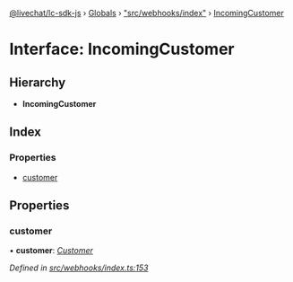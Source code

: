 [@livechat/lc-sdk-js](../README.md) › [Globals](../globals.md) › ["src/webhooks/index"](../modules/_src_webhooks_index_.md) › [IncomingCustomer](_src_webhooks_index_.incomingcustomer.md)

# Interface: IncomingCustomer

## Hierarchy

* **IncomingCustomer**

## Index

### Properties

* [customer](_src_webhooks_index_.incomingcustomer.md#customer)

## Properties

###  customer

• **customer**: *[Customer](_src_objects_index_.customer.md)*

*Defined in [src/webhooks/index.ts:153](https://github.com/livechat/lc-sdk-js/blob/aff69b2/src/webhooks/index.ts#L153)*
